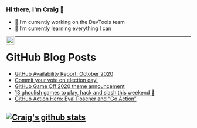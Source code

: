 ### Hi there, I'm Craig 👋

<!--
**CraigTeelFugro/CraigTeelFugro** is a ✨ _special_ ✨ repository because its `README.md` (this file) appears on your GitHub profile.

Here are some ideas to get you started:
-->

- 🔭 I’m currently working on the DevTools team
- 🌱 I’m currently learning everything I can

[<img align="left" alt="Craig Teel | LinkedIn" width="22px" src="https://cdn.jsdelivr.net/npm/simple-icons@v3/icons/linkedin.svg" />][linkedin]

---

# GitHub Blog Posts

<!-- BLOG-POST-LIST:START -->
- [GitHub Availability Report: October 2020](https://github.blog/2020-11-04-github-availability-report-october-2020/)
- [Commit your vote on election day!](https://github.blog/2020-11-02-commit-your-vote-on-election-day/)
- [GitHub Game Off 2020 theme announcement](https://github.blog/2020-11-01-github-game-off-2020-theme-announcement/)
- [13 ghoulish games to play, hack and slash this weekend 👻](https://github.blog/2020-10-30-13-ghoulish-games-to-play-hack-and-slash-this-weekend/)
- [GitHub Action Hero: Eyal Posener and “Go Action”](https://github.blog/2020-10-29-github-action-hero-eyal-posener-and-go-action/)
<!-- BLOG-POST-LIST:END -->

## [![Craig's github stats](https://github-readme-stats.vercel.app/api?username=craigteelfugro)](https://github.com/anuraghazra/github-readme-stats)

[linkedin]: https://linkedin.com/in/craig-teel-b8786771
